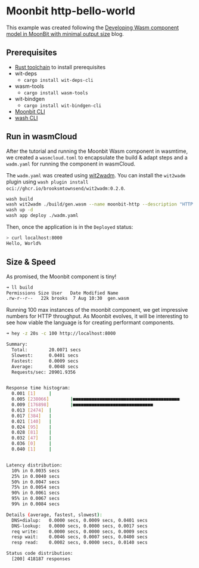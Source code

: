 # Moonbit http-bello-world

This example was created following the [Developing Wasm component model in MoonBit with minimal output size](https://www.moonbitlang.com/blog/component-model) blog.

## Prerequisites

- [Rust toolchain](https://www.rust-lang.org/tools/install) to install prerequisites
- wit-deps
  - `cargo install wit-deps-cli`
- wasm-tools
  - `cargo install wasm-tools`
- wit-bindgen
  - `cargo install wit-bindgen-cli`
- [Moonbit CLI](https://www.moonbitlang.com/download/#moonbit-cli-tools)
- [wash CLI](https://wasmcloud.com/docs/installation)

## Run in wasmCloud

After the tutorial and running the Moonbit Wasm component in wasmtime, we created a `wasmcloud.toml` to encapsulate the build & adapt steps and a `wadm.yaml` for running the component in wasmCloud.

The `wadm.yaml` was created using [wit2wadm](https://github.com/brooksmtownsend/wit2wadm). You can install the `wit2wadm` plugin using `wash plugin install oci://ghcr.io/brooksmtownsend/wit2wadm:0.2.0`.

```bash
wash build
wash wit2wadm ./build/gen.wasm --name moonbit-http --description "HTTP hello world demo with a component written in Moonbit" > wadm.yaml
wash up -d
wash app deploy ./wadm.yaml
```

Then, once the application is in the `Deployed` status:

```bash
> curl localhost:8000
Hello, World%
```

## Size & Speed

As promised, the Moonbit component is tiny!

```bash
➜ ll build
Permissions Size User   Date Modified Name
.rw-r--r--   22k brooks  7 Aug 10:30  gen.wasm
```

Running 100 max instances of the moonbit component, we get impressive numbers for HTTP throughput. As Moonbit evolves, it will be interesting to see how viable the language is for creating performant components.

```bash
➜ hey -z 20s -c 100 http://localhost:8000

Summary:
  Total:        20.0071 secs
  Slowest:      0.0401 secs
  Fastest:      0.0009 secs
  Average:      0.0048 secs
  Requests/sec: 20901.9356


Response time histogram:
  0.001 [1]     |
  0.005 [238066]        |■■■■■■■■■■■■■■■■■■■■■■■■■■■■■■■■■■■■■■■■
  0.009 [176898]        |■■■■■■■■■■■■■■■■■■■■■■■■■■■■■■
  0.013 [2474]  |
  0.017 [384]   |
  0.021 [140]   |
  0.024 [95]    |
  0.028 [81]    |
  0.032 [47]    |
  0.036 [0]     |
  0.040 [1]     |


Latency distribution:
  10% in 0.0035 secs
  25% in 0.0040 secs
  50% in 0.0047 secs
  75% in 0.0054 secs
  90% in 0.0061 secs
  95% in 0.0067 secs
  99% in 0.0084 secs

Details (average, fastest, slowest):
  DNS+dialup:   0.0000 secs, 0.0009 secs, 0.0401 secs
  DNS-lookup:   0.0000 secs, 0.0000 secs, 0.0017 secs
  req write:    0.0000 secs, 0.0000 secs, 0.0009 secs
  resp wait:    0.0046 secs, 0.0007 secs, 0.0400 secs
  resp read:    0.0002 secs, 0.0000 secs, 0.0140 secs

Status code distribution:
  [200] 418187 responses
```

